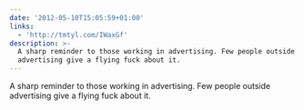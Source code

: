 ```yaml
---
date: '2012-05-10T15:05:59+01:00'
links:
  - 'http://tmtyl.com/IWaxGf'
description: >-
  A sharp reminder to those working in advertising. Few people outside
  advertising give a flying fuck about it.
---
```

A sharp reminder to those working in advertising. Few people outside advertising give a flying fuck about it. 
